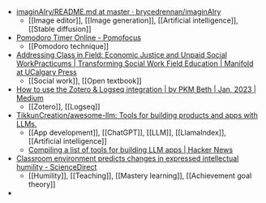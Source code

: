 - [imaginAIry/README.md at master · brycedrennan/imaginAIry](https://github.com/brycedrennan/imaginAIry/blob/master/README.md)
	- [[Image editor]], [[Image generation]], [[Artificial intelligence]], [[Stable diffusion]]
- [Pomodoro Timer Online - Pomofocus](https://pomofocus.io/)
	- [[Pomodoro technique]]
- [Addressing Class in Field: Economic Justice and Unpaid Social WorkPracticums | Transforming Social Work Field Education | Manifold at UCalgary Press](https://ucp.manifoldapp.org/projects/9781773854403/resource/tswfe-chapter1)
	- [[Social work]], [[Open textbook]]
- [How to use the Zotero & Logseq integration | by PKM Beth | Jan, 2023 | Medium](https://medium.com/@pkmbeth/how-to-use-the-zotero-logseq-integration-57f1fe07df1e)
	- [[Zotero]], [[Logseq]]
- [TikkunCreation/awesome-llm: Tools for building products and apps with LLMs.](https://github.com/TikkunCreation/awesome-llm)
	- [[App development]], [[ChatGPT]], [[LLM]], [[LlamaIndex]], [[Artificial intelligence]]
	- [Compiling a list of tools for building LLM apps | Hacker News](https://news.ycombinator.com/item?id=34429971)
- [Classroom environment predicts changes in expressed intellectual humility - ScienceDirect](https://www.sciencedirect.com/science/article/pii/S0361476X22000406?via%3Dihub)
	- [[Humility]], [[Teaching]], [[Mastery learning]], [[Achievement goal theory]]
-